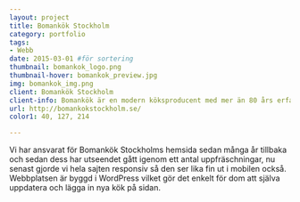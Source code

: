 ```yaml
---
layout: project
title: Bomankök Stockholm 
category: portfolio
tags:
- Webb
date: 2015-03-01 #för sortering
thumbnail: bomankok_logo.png
thumbnail-hover: bomankok_preview.jpg
img: bomankok_img.png
client: Bomankök Stockholm 
client-info: Bomankök är en modern köksproducent med mer än 80 års erfarenhet av kökstillverkning och tillverkar måttanpassade kök utifrån önskemål.
url: http://bomankokstockholm.se/
color1: 40, 127, 214

---
```

Vi har ansvarat för Bomankök Stockholms hemsida sedan många år tillbaka och sedan dess har utseendet gått igenom ett antal uppfräschningar, nu senast gjorde vi hela sajten responsiv så den ser lika fin ut i mobilen också. Webbplatsen är byggd i WordPress vilket gör det enkelt för dom att själva uppdatera och lägga in nya kök på sidan.